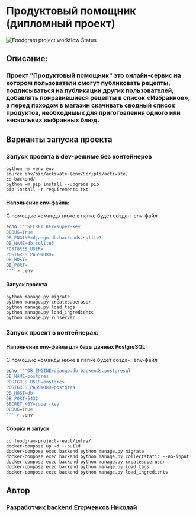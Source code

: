 # Продуктовый помощник (дипломный проект)
![Foodgram project workflow Status](https://github.com/rezi100r/foodgram-project-react/actions/workflows/foodgram_workflow.yml/badge.svg?branch=main&event=push)
## Описание:

### Проект "**Продуктовый помощник**" это онлайн-сервис на котором пользователи смогут публиковать рецепты, подписываться на публикации других пользователей, добавлять понравившиеся рецепты в список «Избранное», а перед походом в магазин скачивать сводный список продуктов, необходимых для приготовления одного или нескольких выбранных блюд.

## Варианты запуска проекта

### Запуск проекта в dev-режиме без контейнеров
```
python -m venv env
source env/bin/activate (env/Scripts/activate)
cd backend/
python -m pip install --upgrade pip
pip install -r requirements.txt
```
#### Наполнение env-файла:

С помощью команды ниже в папке будет создан .env-файл

```py
echo '''SECRET_KEY=super-key
DEBUG=True
DB_ENGINE=django.db.backends.sqlite3
DB_NAME=db.sqlite3
POSTGRES_USER=
POSTGRES_PASSWORD=
DB_HOST=
DB_PORT=
''' > .env
```

#### Запуск проекта

```
python manage.py migrate
python manage.py createsuperuser
python manage.py load_tags
python manage.py load_ingredients
python manage.py runserver
```

### Запуск проект в контейнерах:

#### Наполнение env-файла для базы данных PostgreSQL:

С помощью команды ниже в папке будет создан .env-файл

```py
echo '''DB_ENGINE=django.db.backends.postgresql
DB_NAME=postgres
POSTGRES_USER=postgres
POSTGRES_PASSWORD=postgres
DB_HOST=db 
DB_PORT=5432
SECRET_KEY=super-key
DEBUG=True
''' > .env
```
#### Сборка и запуск
```
cd foodgram-project-react/infra/
docker-compose up -d --build
docker-compose exec backend python manage.py migrate
docker-compose exec backend python manage.py collectstatic --no-input
docker-compose exec backend python manage.py createsuperuser
docker-compose exec backend python manage.py load_tags
docker-compose exec backend python manage.py load_ingredients
```

## Автор

### Разработчик backend Егорченков Николай
